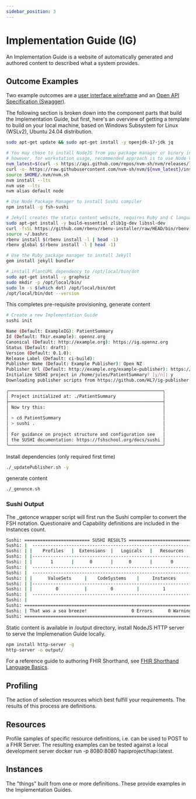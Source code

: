 ```yaml
---
sidebar_position: 3
---
```


# Implementation Guide (IG)

An Implementation Guide is a website of automatically generated and authored content to described what a system provides.

## Outcome Examples

Two example outcomes are a [user interface wireframe](https://ig.opennz.org/MedicationRequest.html) and an [Open API Specification (Swagger)](https://ig.opennz.org/PatientCondition.html).

The following section is broken down into the component parts that build the Implementation Guide, but first, here's an overview of getting a template to build on your local machine, based on Windows Subsystem for Linux (WSLv2), Ubuntu 24.04 distribution.

``` bash
sudo apt-get update && sudo apt-get install -y openjdk-17-jdk jq

# You may chose to install NodeJS from you package manager or binary install
# however, for workstation usage, recommended approach is to use Node Version Manager (NVM)
nvm_latest=$(curl -s https://api.github.com/repos/nvm-sh/nvm/releases/latest | jq -r ".tag_name")
curl -o- https://raw.githubusercontent.com/nvm-sh/nvm/${nvm_latest}/install.sh | bash
source $HOME/.nvm/nvm.sh
nvm install --lts
nvm use --lts
nvm alias default node

# Use Node Package Manager to install Sushi compiler
npm install -g fsh-sushi

# Jekyll creates the static content website, requires Ruby and C language compilers
sudo apt-get install -y build-essential zlib1g-dev libssl-dev
curl -fsSL https://github.com/rbenv/rbenv-installer/raw/HEAD/bin/rbenv-installer | bash
source ~/.bashrc
rbenv install $(rbenv install -l | head -1)
rbenv global $(rbenv install -l | head -1)

# Use the Ruby package manager to install Jekyll
gem install jekyll bundler

# install PlantUML dependency to /opt/local/bin/dot
sudo apt-get install -y graphviz
sudo mkdir -p /opt/local/bin/
sudo ln -s $(which dot) /opt/local/bin/dot
/opt/local/bin/dot --version
```

This completes pre-requisite provisioning, generate content

``` bash
# Create a new Implementation Guide
sushi init

Name (Default: ExampleIG): PatientSummary
Id (Default: fhir.example): opennz.org
Canonical (Default: http://example.org): https://ig.opennz.org
Status (Default: draft):
Version (Default: 0.1.0):
Release Label (Default: ci-build):
Publisher Name (Default: Example Publisher): Open NZ
Publisher Url (Default: http://example.org/example-publisher): https://ig.opennz.org/opennz-publisher
Initialize SUSHI project in /home/jules/PatientSummary? [y/n]: y
Downloading publisher scripts from https://github.com/HL7/ig-publisher-scripts

╭───────────────────────────────────────────────────────────╮
│ Project initialized at: ./PatientSummary                  │
├───────────────────────────────────────────────────────────┤
│ Now try this:                                             │
│                                                           │
│ > cd PatientSummary                                       │
│ > sushi .                                                 │
│                                                           │
│ For guidance on project structure and configuration see   │
│ the SUSHI documentation: https://fshschool.org/docs/sushi │
╰───────────────────────────────────────────────────────────╯
```

Install dependencies (only required first time)

``` bash
./_updatePublisher.sh -y
```

generate content

``` bash
./_genonce.sh
```

### Sushi Output

The _getonce wrapper script will first run the Sushi compiler to convert the FSH notation. Questionaire and Capability definitions are included in the Instances count.

``` bash
Sushi: ========================= SUSHI RESULTS =========================== 
Sushi: |  -------------------------------------------------------------  | 
Sushi: | |    Profiles   |  Extensions  |   Logicals   |   Resources   | | 
Sushi: | |-------------------------------------------------------------| | 
Sushi: | |       1       |      0       |      0       |       0       | | 
Sushi: |  -------------------------------------------------------------  | 
Sushi: |  -------------------------------------------------------------  | 
Sushi: | |      ValueSets     |    CodeSystems    |     Instances      | | 
Sushi: | |-------------------------------------------------------------| | 
Sushi: | |         0          |         0         |         1          | | 
Sushi: |  -------------------------------------------------------------  | 
Sushi: |                                                                 | 
Sushi: =================================================================== 
Sushi: | That was a sea breeze!                 0 Errors      0 Warnings | 
Sushi: =================================================================== 
```

Static content is available in /output directory, install NodeJS HTTP server to serve the Implemenation Guide locally.

``` bash
npm install http-server -g
http-server -o output/
```

For a reference guide to authoring FHIR Shorthand, see [FHIR Shorthand Language Basics](https://build.fhir.org/ig/HL7/fhir-shorthand/overview.html).

## Profiling

The action of selection resources which best fulfill your requirements. The results of this process are definitions.

## Resources

Profile samples of specific resource definitions, i.e. can be used to POST to a FHIR Server. The resulting examples can be tested against a local development server docker run -p 8080:8080 hapiproject/hapi:latest.

## Instances

The "things" built from one or more definitions. These provide examples in the Implementation Guides.

